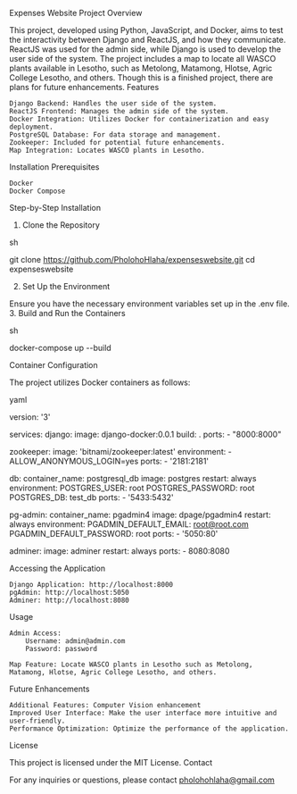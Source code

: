 Expenses Website Project
Overview

This project, developed using Python, JavaScript, and Docker, aims to test the interactivity between Django and ReactJS, and how they communicate. ReactJS was used for the admin side, while Django is used to develop the user side of the system. The project includes a map to locate all WASCO plants available in Lesotho, such as Metolong, Matamong, Hlotse, Agric College Lesotho, and others. Though this is a finished project, there are plans for future enhancements.
Features

    Django Backend: Handles the user side of the system.
    ReactJS Frontend: Manages the admin side of the system.
    Docker Integration: Utilizes Docker for containerization and easy deployment.
    PostgreSQL Database: For data storage and management.
    Zookeeper: Included for potential future enhancements.
    Map Integration: Locates WASCO plants in Lesotho.

Installation
Prerequisites

    Docker
    Docker Compose

Step-by-Step Installation
1. Clone the Repository

sh

git clone https://github.com/PholohoHlaha/expenseswebsite.git
cd expenseswebsite

2. Set Up the Environment

Ensure you have the necessary environment variables set up in the .env file.
3. Build and Run the Containers

sh

docker-compose up --build

Container Configuration

The project utilizes Docker containers as follows:

yaml

version: '3'

services:
  django:
    image: django-docker:0.0.1
    build: .
    ports:
      - "8000:8000"

  zookeeper:
    image: 'bitnami/zookeeper:latest'
    environment:
      - ALLOW_ANONYMOUS_LOGIN=yes
    ports:
      - '2181:2181'
  
  db:
    container_name: postgresql_db
    image: postgres
    restart: always
    environment:
      POSTGRES_USER: root
      POSTGRES_PASSWORD: root
      POSTGRES_DB: test_db
    ports:
      - '5433:5432'
  
  pg-admin:
    container_name: pgadmin4
    image: dpage/pgadmin4
    restart: always
    environment:
      PGADMIN_DEFAULT_EMAIL: root@root.com
      PGADMIN_DEFAULT_PASSWORD: root
    ports:
      - '5050:80'

  adminer:
    image: adminer
    restart: always
    ports:
      - 8080:8080

Accessing the Application

    Django Application: http://localhost:8000
    pgAdmin: http://localhost:5050
    Adminer: http://localhost:8080

Usage

    Admin Access:
        Username: admin@admin.com
        Password: password

    Map Feature: Locate WASCO plants in Lesotho such as Metolong, Matamong, Hlotse, Agric College Lesotho, and others.

Future Enhancements

    Additional Features: Computer Vision enhancement
    Improved User Interface: Make the user interface more intuitive and user-friendly.
    Performance Optimization: Optimize the performance of the application.

License

This project is licensed under the MIT License.
Contact

For any inquiries or questions, please contact pholohohlaha@gmail.com
